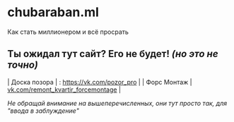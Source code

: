 # chubaraban.ml
Как стать миллионером и всё просрать

## Ты ожидал тут сайт? Его не будет! *(но это не точно)*

| Доска позора  | : https://vk.com/pozor_pro  |
| Форс Монтаж  | [vk.com/remont_kvartir_forcemontage](https://vk.com/remont_kvartir_forcemontage)  |

*Не обращай внимание на вышеперечисленных, они тут просто так, для "ввода в заблуждение"*

